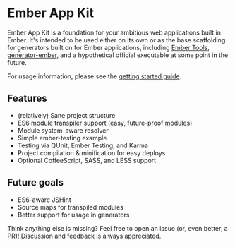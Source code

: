 # Ember App Kit

Ember App Kit is a foundation for your ambitious web applications built in Ember. It's intended to be used either on its own or as the base scaffolding for generators built on for Ember applications, including [Ember Tools](https://github.com/rpflorence/ember-tools), [generator-ember](https://github.com/yeoman/generator-ember), and a hypothetical official executable at some point in the future.

For usage information, please see the [getting started guide](https://github.com/stefanpenner/ember-app-kit/wiki/Getting-Started).

## Features

- (relatively) Sane project structure
- ES6 module transpiler support (easy, future-proof modules)
- Module system-aware resolver
- Simple ember-testing example
- Testing via QUnit, Ember Testing, and Karma
- Project compilation & minification for easy deploys
- Optional CoffeeScript, SASS, and LESS support
 
## Future goals

- ES6-aware JSHint
- Source maps for transpiled modules
- Better support for usage in generators

Think anything else is missing? Feel free to open an issue (or, even better, a PR)! Discussion and feedback is always appreciated.

